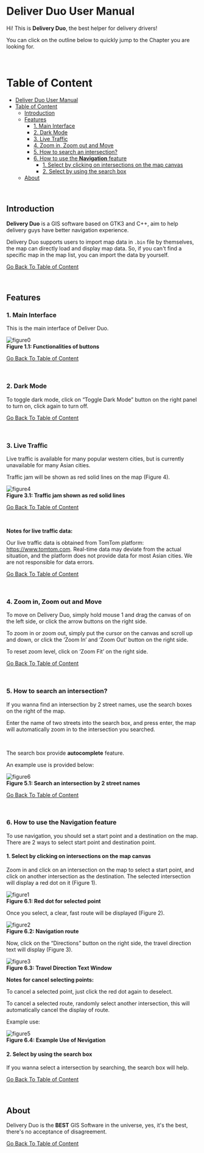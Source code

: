 # Deliver Duo User Manual

Hi! This is **Delivery Duo**, the best helper for delivery drivers!

You can click on the outline below to quickly jump to the Chapter you are looking for.

<br>

# Table of Content
- [Deliver Duo User Manual](#deliver-duo-user-manual)
- [Table of Content](#table-of-content)
  - [Introduction](#introduction)
  - [Features](#features)
    - [1. Main Interface](#1-main-interface)
    - [2. Dark Mode](#2-dark-mode)
    - [3. Live Traffic](#3-live-traffic)
    - [4. Zoom in, Zoom out and Move](#4-zoom-in-zoom-out-and-move)
    - [5. How to search an intersection?](#5-how-to-search-an-intersection)
    - [6. How to use the **Navigation** feature](#6-how-to-use-the-navigation-feature)
      - [1. Select by clicking on intersections on the map canvas](#1-select-by-clicking-on-intersections-on-the-map-canvas)
      - [2. Select by using the search box](#2-select-by-using-the-search-box)
  - [About](#about)

<br>

## Introduction

**Delivery Duo** is a GIS software based on GTK3 and C++, aim to help delivery guys have better navigation experience.

Delivery Duo supports users to import map data in `.bin` file by themselves, the map can directly load and display map data. So, if you can't find a specific map in the map list, you can import the data by yourself.

[Go Back To Table of Content](#table-of-content)

<br>



## Features

### 1. Main Interface

This is the main interface of Deliver Duo.

![figure0](figure0.png) <br>
**Figure 1.1: Functionalities of buttons**

[Go Back To Table of Content](#table-of-content)

<br>

### 2. Dark Mode

To toggle dark mode, click on “Toggle Dark Mode” button on the right panel to turn on, click again to turn off.

[Go Back To Table of Content](#table-of-content)

<br>

### 3. Live Traffic

Live traffic is available for many popular western cities, but is currently unavailable for many Asian cities.

Traffic jam will be shown as red solid lines on the map (Figure 4).

![figure4](figure4.png) <br>
**Figure 3.1: Traffic jam shown as red solid lines**

[Go Back To Table of Content](#table-of-content)

<br>

**Notes for live traffic data:**

Our live traffic data is obtained from TomTom platform: https://www.tomtom.com. Real-time data may deviate from the actual situation, and the platform does not provide data for most Asian cities. We are not responsible for data errors.

[Go Back To Table of Content](#table-of-content)

<br>

### 4. Zoom in, Zoom out and Move

To move on Delivery Duo, simply hold mouse 1 and drag the canvas of on the left side, or click the arrow buttons on the right side.

To zoom in or zoom out, simply put the cursor on the canvas and scroll up and down, or click the ‘Zoom In’ and ‘Zoom Out’ button on the right side.

To reset zoom level, click on ‘Zoom Fit’ on the right side.

[Go Back To Table of Content](#table-of-content)

<br>

### 5. How to search an intersection?

If you wanna find an intersection by 2 street names, use the search boxes on the right of the map.

Enter the name of two streets into the search box, and press enter, the map will automatically zoom in to the intersection you searched.

<br>

The search box provide **autocomplete** feature. 

An example use is provided below:

![figure6](figure6.gif) <br>
**Figure 5.1: Search an intersection by 2 street names**

[Go Back To Table of Content](#table-of-content)

<br>

### 6. How to use the **Navigation** feature

To use navigation, you should set a start point and a destination on the map. There are 2 ways to select start point and destination point.

#### 1. Select by clicking on intersections on the map canvas

Zoom in and click on an intersection on the map to select a start point, and click on another intersection as the destination. The selected intersection will display a red dot on it (Figure 1). 

![figure1](figure1.png) <br>
**Figure 6.1: Red dot for selected point**

Once you select, a clear, fast route will be displayed (Figure 2).

![figure2](figure2.png) <br>
**Figure 6.2: Navigation route**

Now, click on the “Directions” button on the right side, the travel direction text will display (Figure 3).

![figure3](figure3.jpg) <br>
**Figure 6.3: Travel Direction Text Window**



**Notes for cancel selecting points:**

To cancel a selected point, just click the red dot again to deselect. 

To cancel a selected route, randomly select another intersection, this will automatically cancel the display of route.



Example use:

![figure5](figure5.gif) <br>
**Figure 6.4: Example Use of Nevigation**

#### 2. Select by using the search box

If you wanna select a intersection by searching, the search box will help.



[Go Back To Table of Content](#table-of-content)


<br>


## About

Delivery Duo is the **BEST** GIS Software in the universe, yes, it's the best, there's no acceptance of disagreement.

[Go Back To Table of Content](#table-of-content)

<br>